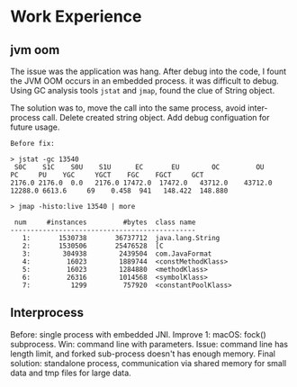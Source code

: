 # Work Experience

## jvm oom 

The issue was the application was hang. After debug into the code, I fount the JVM OOM occurs in an embedded process.
it was difficult to debug. Using GC analysis tools `jstat` and `jmap`, found the clue of String object.

The solution was to, move the call into the same process, avoid inter-process call. Delete created string object. Add debug configuation for future usage.

```
Before fix:

> jstat -gc 13540
 S0C    S1C    S0U    S1U      EC       EU        OC         OU       PC     PU    YGC     YGCT    FGC    FGCT     GCT
2176.0 2176.0  0.0   2176.0 17472.0  17472.0   43712.0    43712.0   12288.0 6613.6     69    0.458  941   148.422  148.880

> jmap -histo:live 13540 | more

 num     #instances         #bytes  class name
----------------------------------------------
   1:       1530738       36737712  java.lang.String
   2:       1530506       25476528  [C
   3:        304938        2439504  com.JavaFormat
   4:         16023        1889744  <constMethodKlass>
   5:         16023        1284880  <methodKlass>
   6:         26316        1014568  <symbolKlass>
   7:          1299         757920  <constantPoolKlass>
```

## Interprocess

Before: single process with embedded JNI. 
Improve 1: macOS: fock() subprocess. Win: command line with parameters. Issue: command line has length limit, and forked sub-process doesn't has enough memory.
Final solution: standalone process, communication via shared memory for small data and tmp files for large data.


